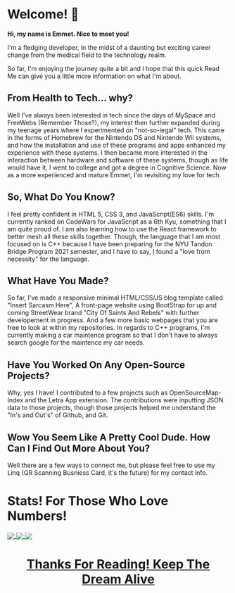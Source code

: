 <h1>Welcome! 👋</h1>

<p><strong>Hi, my name is Emmet. Nice to meet you!</strong><p>

<p>I'm a fledging developer, in the midst of a daunting but exciting career change from the medical field to the technology realm.</p>
<p>So far, I'm enjoying the journey quite a bit and I hope that this quick Read Me can give you a little more information on what I'm about. </p>

<h2> From Health to Tech... why?</h2>
  
<p> Well I've always been interested in tech since the days of MySpace and FreeWebs (Remember Those?), my interest then further expanded during my teenage years where I experimented on "not-so-legal" tech. This came in the forms of Homebrew for the Nintendo DS and Nintendo Wii systems, and how the installation and use of these programs and apps enhanced my experience with these systems. I then became more interested in the interaction between hardware and software of these systems, though as life would have it, I went to college and got a degree in Cognitive Science. Now as a more experienced and mature Emmet, I'm revisiting my love for tech.</p>

<h2> So, What Do You Know? </h2>
  
<p> I feel pretty confident in HTML 5, CSS 3, and JavaScript(ES6) skills. I'm currently ranked on CodeWars for JavaScript as a 6th Kyu, something that I am quite proud of.
I am also learning how to use the React framework to better mesh all these skills together. Though, the language that I am most focused on is C++ because I have been preparing for the NYU Tandon Bridge Program 2021 semester, and I have to say, I found a "love from necessity" for the language. </p>

<h2> What Have You Made? </h2>

<p> So far, I've made a responsive minimal HTML/CSS/JS blog template called "Insert Sarcasm Here", A front-page website using BootStrap for up and coming StreetWear brand "City Of Saints And Rebels" with further developement in progress. And a few more basic webpages that you are free to look at within my repositories. In regards to C++ programs, I'm currently making a car maintence program so that I don't have to always search google for the maintence my car needs. </p> 

<h2> Have You Worked On Any Open-Source Projects? </h2>

<p> Why, yes I have! I contributed to a few projects such as OpenSourceMap-Index and the Letra App extension. The contributions were inputting JSON data to those projects, though those projects helped me understand the "In's and Out's" of Github, and Git. </p>

<h2> Wow You Seem Like A Pretty Cool Dude. How Can I Find Out More About You? </h2>

<p>Well there are a few ways to connect me, but please feel free to use my Linq (QR Scanning Busniess Card, it's the future) for my contact info.</p>
  
  <h1> Stats! For Those Who Love Numbers! </h1>
  
  <a href="https://github.com/Emmet-Allen/github-readme-stats">
  <img align="center" src="https://github-readme-stats.vercel.app/api?username=Emmet-Allen&count_private=true&theme=tokyonight&show_icons=true" />
</a>
<a href="https://github.com/anuraghazra/github-readme-stats">
  <img align="center" src="https://github-readme-stats.vercel.app/api/top-langs/?username=Emmet-Allen&theme=tokyonight&layout=compact" />
</a>
<a href="https://www.codewars.com/users/Mrskillful/badges/large">
  <img align="center" src="https://www.codewars.com/users/Mrskillful/badges/large" />

<h1 align="center"><strong> Thanks For Reading! Keep The Dream Alive </strong></h1>
